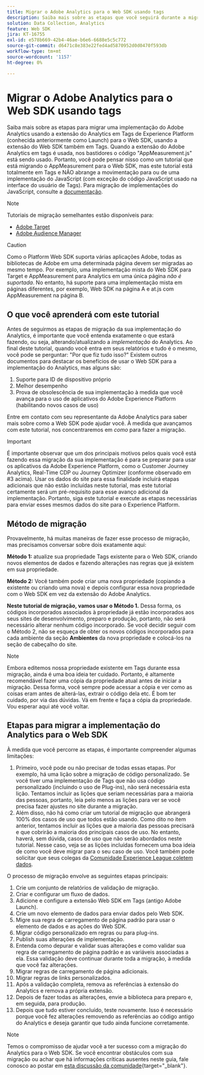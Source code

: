 ```yaml
---
title: Migrar o Adobe Analytics para o Web SDK usando tags
description: Saiba mais sobre as etapas que você seguirá durante a migração para o Web SDK, bem como as decisões que precisarão ser tomadas ao longo do caminho.
solution: Data Collection, Analytics
feature: Web SDK
jira: KT-16755
exl-id: e578b669-42b4-46ae-b6e6-6688e5c5c772
source-git-commit: d6471c8e383e22fed4ad5870952d0d0470f593db
workflow-type: tm+mt
source-wordcount: '1157'
ht-degree: 0%

---
```


# Migrar o Adobe Analytics para o Web SDK usando tags

Saiba mais sobre as etapas para migrar uma implementação do Adobe Analytics usando a extensão do Analytics em Tags de Experience Platform (conhecida anteriormente como Launch) para o Web SDK, usando a extensão do Web SDK também em Tags. Quando a extensão do Adobe Analytics em tags é usada, nos bastidores o código &quot;AppMeasurement.js&quot; está sendo usado. Portanto, você pode pensar nisso como um tutorial que está migrando o AppMeasurement para o Web SDK, mas este tutorial está totalmente em Tags e NÃO abrange a movimentação para ou de uma implementação do JavaScript (com exceção do código JavaScript usado na interface do usuário de Tags). Para migração de implementações do JavaScript, consulte a [documentação](https://experienceleague.adobe.com/pt-br/docs/analytics/implementation/aep-edge/web-sdk/appmeasurement-to-web-sdk).

>[!NOTE]
>
>Tutoriais de migração semelhantes estão disponíveis para:
>
> * [Adobe Target](../tutorial-migrate-target-websdk/introduction.md)
> * [Adobe Audience Manager](https://experienceleague.adobe.com/pt-br/docs/audience-manager/user-guide/migrate-to-web-sdk/appmeasurement-to-web-sdk)

>[!CAUTION]
>
> Como o Platform Web SDK suporta várias aplicações Adobe, todas as bibliotecas de Adobe em uma determinada página devem ser migradas ao mesmo tempo. Por exemplo, uma implementação mista do Web SDK para Target e AppMeasurement para Analytics em uma única página _não é suportada_. No entanto, há suporte para uma implementação mista em páginas diferentes, por exemplo, Web SDK na página A e at.js com AppMeasurement na página B.

## O que você aprenderá com este tutorial

Antes de seguirmos as etapas de migração da sua implementação do Analytics, é importante que você entenda exatamente o que estará fazendo, ou seja, alterando/atualizando a _implementação_ do Analytics. Ao final deste tutorial, quando você entra em seus relatórios e tudo é o mesmo, você pode se perguntar: &quot;Por que fiz tudo isso?&quot; Existem outros documentos para destacar os benefícios de usar o Web SDK para a implementação do Analytics, mas alguns são:

1. Suporte para ID de dispositivo próprio
1. Melhor desempenho
1. Prova de obsolescência de sua implementação à medida que você avança para o uso de aplicativos do Adobe Experience Platform (habilitando novos casos de uso)

Entre em contato com seu representante da Adobe Analytics para saber mais sobre como a Web SDK pode ajudar você. À medida que avançamos com este tutorial, nos concentraremos em _como_ para fazer a migração.

>[!IMPORTANT]
>
>É importante observar que um dos principais motivos pelos quais você está fazendo essa migração da sua implementação é para se preparar para usar os aplicativos da Adobe Experience Platform, como o Customer Journey Analytics, Real-Time CDP ou Journey Optimizer (conforme observado em #3 acima). Usar os dados do site para essa finalidade incluirá etapas adicionais que não estão incluídas neste tutorial, mas este tutorial certamente será um pré-requisito para esse avanço adicional da implementação. Portanto, siga este tutorial e execute as etapas necessárias para enviar esses mesmos dados do site para o Experience Platform.

## Método de migração

Provavelmente, há muitas maneiras de fazer esse processo de migração, mas precisamos conversar sobre dois exatamente aqui:

**Método 1:** atualize sua propriedade Tags existente para o Web SDK, criando novos elementos de dados e fazendo alterações nas regras que já existem em sua propriedade.

**Método 2:** Você também pode criar uma nova propriedade (copiando a existente ou criando uma nova) e depois configurar essa nova propriedade com o Web SDK em vez da extensão do Adobe Analytics.

**Neste tutorial de migração, vamos usar o Método 1.** Dessa forma, os códigos incorporados associados à propriedade já estão incorporados aos seus sites de desenvolvimento, preparo e produção, portanto, não será necessário alterar nenhum código incorporado. Se você decidir seguir com o Método 2, não se esqueça de obter os novos códigos incorporados para cada ambiente da seção **Ambientes** da nova propriedade e colocá-los na seção de cabeçalho do site.

>[!NOTE]
>
>Embora editemos nossa propriedade existente em Tags durante essa migração, ainda é uma boa ideia ter cuidado. Portanto, é altamente recomendável fazer uma cópia da propriedade atual antes de iniciar a migração. Dessa forma, você sempre pode acessar a cópia e ver como as coisas eram antes de alterá-las, extrair o código dela etc.
>É bom ter cuidado, por via das dúvidas. Vá em frente e faça a cópia da propriedade. Vou esperar aqui até você voltar.

## Etapas para migrar a implementação do Analytics para o Web SDK

À medida que você percorre as etapas, é importante compreender algumas limitações:

1. Primeiro, você pode ou não precisar de todas essas etapas. Por exemplo, há uma lição sobre a migração de código personalizado. Se você tiver uma implementação de Tags que não usa código personalizado (incluindo o uso de Plug-ins), não será necessária esta lição. Tentamos incluir as lições que seriam necessárias para a maioria das pessoas, portanto, leia pelo menos as lições para ver se você precisa fazer ajustes no site durante a migração.
1. Além disso, não há como criar um tutorial de migração que abrangerá 100% dos casos de uso que todos estão usando. Como dito no item anterior, tentamos incluir as lições que a maioria das pessoas precisará e que cobrirão a maioria dos principais casos de uso. No entanto, haverá, sem dúvida, casos de uso que não serão abordados neste tutorial. Nesse caso, veja se as lições incluídas fornecem uma boa ideia de como você deve migrar para o seu caso de uso. Você também pode solicitar que seus colegas da [Comunidade Experience League coletem dados](https://experienceleaguecommunities.adobe.com/t5/adobe-experience-platform-data/ct-p/adobe-launch-community?profile.language=pt).

O processo de migração envolve as seguintes etapas principais:

1. Crie um conjunto de relatórios de validação de migração.
1. Criar e configurar um fluxo de dados.
1. Adicione e configure a extensão Web SDK em Tags (antigo Adobe Launch).
1. Crie um novo elemento de dados para enviar dados pelo Web SDK.
1. Migre sua regra de carregamento de página padrão para usar o elemento de dados e as ações do Web SDK.
1. Migrar código personalizado em regras ou para plug-ins.
1. Publish suas alterações de implementação.
1. Entenda como depurar e validar suas alterações e como validar sua regra de carregamento de página padrão e as variáveis associadas a ela. Essa validação deve continuar durante toda a migração, à medida que você faz alterações.
1. Migrar regras de carregamento de página adicionais.
1. Migrar regras de links personalizados.
1. Após a validação completa, remova as referências à extensão do Analytics e remova a própria extensão.
1. Depois de fazer todas as alterações, envie a biblioteca para preparo e, em seguida, para produção.
1. Depois que tudo estiver concluído, teste novamente. Isso é necessário porque você fez alterações removendo as referências ao código antigo do Analytics e deseja garantir que tudo ainda funcione corretamente.

>[!NOTE]
>
>Temos o compromisso de ajudar você a ter sucesso com a migração do Analytics para o Web SDK. Se você encontrar obstáculos com sua migração ou achar que há informações críticas ausentes neste guia, fale conosco ao postar em [esta discussão da comunidade](https://experienceleaguecommunities.adobe.com/t5/adobe-experience-platform-data/tutorial-discussion-migrate-adobe-analytics-to-web-sdk-using/m-p/732308?profile.language=pt#M604){target="_blank"}.

